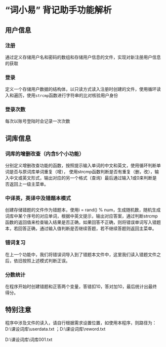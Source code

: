 # “词小易”  背记助手功能解析



##  用户信息

### 注册

通过定义存储用户名和密码的数组和存储用户信息的文件，实现对新注册用户信息的获取

### 登录

定义一个存储用户数据的结构体，以只读方式读入注册时创建的文件，使用循环读入和遍历，使用```strcmp```函数进行字符串的比对核验用户身份

### 登录次数

每次以账号登陆时会记录一次次数



## 词库信息

### 词库的增删改查（内含5个小功能）

分别定义增删改查功能的函数，按照提示输入单词的中文和英文，使用循环判断单词是否与原词库单词重复（增），  使用strcmp函数判断是否有重复（删，改），输入中文或英文形式，输出对应的另一个格式（查询）最后通过输入1或0来判断是否返回上一级主菜单。

### 中译英，英译中及错题本模式

 创建存储错题的文件作为错题本，使用i = rand() % num，生成随机数，随机生成词库中某个序号的对应单词，根据中英文提示，输出对应答案，通过判断strcmp函数的返回值来检查输入结果是否正确，如果回答不正确，则将错误单词写入错题本，若回答正确，通过输入值判断是否继续答题，若不继续答题则返回主菜单。



###  错词复习

在上一个功能中，我们将错误词导入到了错题本文件中，这里我们读入错题文件之后，依旧按照上述模式判断正误。

### 分数统计

在程序开始时创建错题和正答两个变量，答错扣10，答对加10，最后统计出最终得分。



## 特别注意



程序中涉及文件的读入，请自行根据需求设置位置，如使用本程序，则路径为：D:\\课设词库\userdata.txt    ；D:\课设词库\\reword.txt

D:\课设词库\词库001.txt